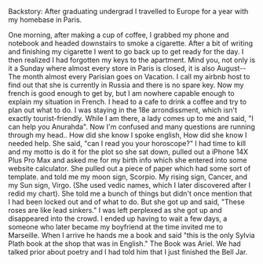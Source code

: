 Backstory:
After graduating undergrad I travelled to Europe for a year with my homebase in Paris.

One morning, after making a cup of coffee, I grabbed my phone and notebook and headed downstairs to smoke a cigarette.
After a bit of writing and finishing my cigarette I went to go back up to get ready for the day.
I then realized I had forgotten my keys to the apartment.
Mind you, not only is it a Sunday where almost every store in Paris is closed, it is also August-- The month almost every Parisian goes on Vacation.
I call my airbnb host to find out that she is currently in Russia and there is no spare key.
Now my french is good enough to get by, but I am nowhere capable enough to explain my situation in French. 
I head to a cafe to drink a coffee and try to plan out what to do. I was staying in the 18e arrondissment, which isn't exactly tourist-friendly.
While I am there, a lady comes up to me and said, "I can help you Anurahda".
Now I'm confused and many questions are running through my head.. How did she know I spoke english, How did she know I needed help.
She said, "can I read you your horoscope?" I had time to kill and my motto is do it for the plot so she sat down, pulled out a iPhone 14X Plus Pro Max and asked me for my birth info which she entered into some website calculator.
She pulled out a piece of paper which had some sort of template. and told me my moon sign, Scorpio. My rising sign, Cancer, and my Sun sign, Virgo. (She used vedic names, which I later discovered after I redid my chart). She told me a bunch of things but didn't once mention that I had been locked out and of what to do. But she got up and said, "These roses are like lead sinkers."
I was left perplexed as she got up and disappeared into the crowd. I ended up having to wait a few days, a someone who later became my boyfriend at the time invited me to Marseille. When I arrive he hands me a book and said "this is the only Sylvia Plath book at the shop that was in English." The Book was Ariel.
We had talked prior about poetry and I had told him that I just finished the Bell Jar.